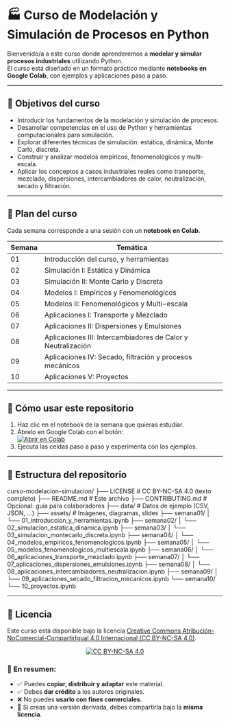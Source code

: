 # 🏭 Curso de Modelación y Simulación de Procesos en Python

Bienvenido/a a este curso donde aprenderemos a **modelar y simular procesos industriales** utilizando Python.  
El curso está diseñado en un formato práctico mediante **notebooks en Google Colab**, con ejemplos y aplicaciones paso a paso.  

---

## 🎯 Objetivos del curso
- Introducir los fundamentos de la modelación y simulación de procesos.  
- Desarrollar competencias en el uso de Python y herramientas computacionales para simulación.  
- Explorar diferentes técnicas de simulación: estática, dinámica, Monte Carlo, discreta.  
- Construir y analizar modelos empíricos, fenomenológicos y multi-escala.  
- Aplicar los conceptos a casos industriales reales como transporte, mezclado, dispersiones, intercambiadores de calor, neutralización, secado y filtración.  

---

## 📅 Plan del curso

Cada semana corresponde a una sesión con un **notebook en Colab**.  

| Semana |  Temática                                                                 |
|--------|--------------------------------------------------------------------------|
| 01     | Introducción del curso, y herramientas                                   |
| 02     | Simulación I: Estática y Dinámica                                        |
| 03     | Simulación II: Monte Carlo y Discreta                                    |
| 04     | Modelos I: Empíricos y Fenomenológicos                                   |
| 05     | Modelos II: Fenomenológicos y Multi-escala                              |
| 06     | Aplicaciones I: Transporte y Mezclado                                  |
| 07     | Aplicaciones II: Dispersiones y Emulsiones                             |
| 08     | Aplicaciones III: Intercambiadores de Calor y Neutralización           |
| 09     | Aplicaciones IV: Secado, filtración y procesos mecánicos               |
| 10     | Aplicaciones V: Proyectos                                              |

---

## 🚀 Cómo usar este repositorio
1. Haz clic en el notebook de la semana que quieras estudiar.  
2. Ábrelo en Google Colab con el botón:  
   [![Abrir en Colab](https://colab.research.google.com/assets/colab-badge.svg)](https://colab.research.google.com)  
3. Ejecuta las celdas paso a paso y experimenta con los ejemplos.  

---

## 📂 Estructura del repositorio

curso-modelacion-simulacion/
├── LICENSE # CC BY-NC-SA 4.0 (texto completo)
├── README.md # Este archivo
├── CONTRIBUTING.md # Opcional: guía para colaboradores
├── data/ # Datos de ejemplo (CSV, JSON, ...)
├── assets/ # Imágenes, diagramas, slides
├── semana01/
│ └── 01_introduccion_y_herramientas.ipynb
├── semana02/
│ └── 02_simulacion_estatica_dinamica.ipynb
├── semana03/
│ └── 03_simulacion_montecarlo_discreta.ipynb
├── semana04/
│ └── 04_modelos_empiricos_fenomenologicos.ipynb
├── semana05/
│ └── 05_modelos_fenomenologicos_multiescala.ipynb
├── semana06/
│ └── 06_aplicaciones_transporte_mezclado.ipynb
├── semana07/
│ └── 07_aplicaciones_dispersiones_emulsiones.ipynb
├── semana08/
│ └── 08_aplicaciones_intercambiadores_neutralizacion.ipynb
├── semana09/
│ └── 09_aplicaciones_secado_filtracion_mecanicos.ipynb
└── semana10/
└── 10_proyectos.ipynb

---

## 📜 Licencia

Este curso está disponible bajo la licencia 
[Creative Commons Atribución-NoComercial-CompartirIgual 4.0 Internacional (CC BY-NC-SA 4.0)](https://creativecommons.org/licenses/by-nc-sa/4.0/deed.es).

<p align="center">
  <a href="https://creativecommons.org/licenses/by-nc-sa/4.0/">
    <img src="https://licensebuttons.net/l/by-nc-sa/4.0/88x31.png" alt="CC BY-NC-SA 4.0">
  </a>
</p>

### 📖 En resumen:
- ✅ Puedes **copiar, distribuir y adaptar** este material.  
- ✅ Debes **dar crédito** a los autores originales.  
- ❌ No puedes **usarlo con fines comerciales**.  
- 🔄 Si creas una versión derivada, debes compartirla bajo la **misma licencia**.  

